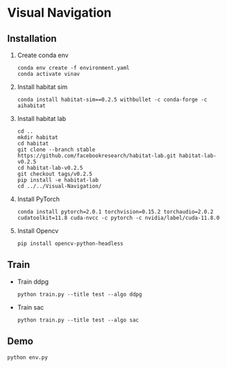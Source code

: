 # Visual Navigation

## Installation

1. Create conda env

       conda env create -f environment.yaml
       conda activate vinav

2. Install habitat sim

       conda install habitat-sim==0.2.5 withbullet -c conda-forge -c aihabitat

3. Install habitat lab

       cd ..
       mkdir habitat
       cd habitat
       git clone --branch stable https://github.com/facebookresearch/habitat-lab.git habitat-lab-v0.2.5
       cd habitat-lab-v0.2.5
       git checkout tags/v0.2.5
       pip install -e habitat-lab
       cd ../../Visual-Navigation/

4. Install PyTorch

       conda install pytorch=2.0.1 torchvision=0.15.2 torchaudio=2.0.2 cudatoolkit=11.8 cuda-nvcc -c pytorch -c nvidia/label/cuda-11.8.0


5. Install Opencv

       pip install opencv-python-headless

## Train
- Train ddpg

      python train.py --title test --algo ddpg

- Train sac

      python train.py --title test --algo sac

## Demo

    python env.py